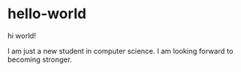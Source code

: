 # hello-world

hi world!

I am just a new student in computer science.
I am looking forward to becoming stronger.
